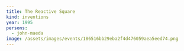```yaml
---
title: The Reactive Square
kind: inventions
year: 1995
persons:
  - john-maeda
image: /assets/images/events/186516bb29eba2f4d476059aea5eed74.png
---
```

